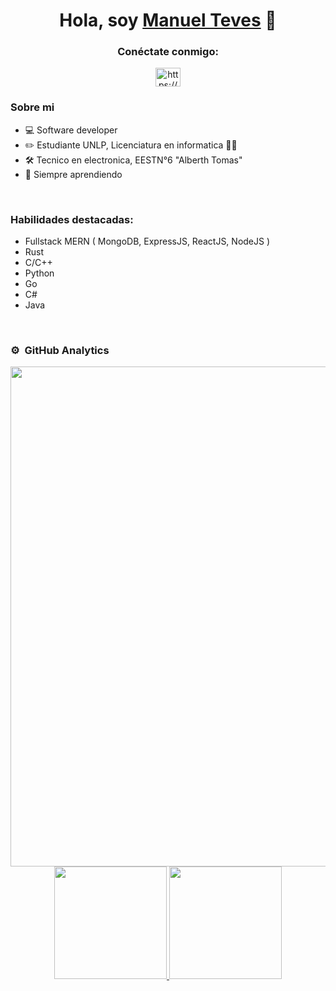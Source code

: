 <div align="center">
<h1 align="center">Hola, soy <a href="">Manuel Teves</a> 👋</h1>
</div>
<h3 align="center">Conéctate conmigo:</h3>


<p align="center">
  <a href="https://www.linkedin.com/in/manuel-teves" target="blank"><img align="center" src="https://raw.githubusercontent.com/rahuldkjain/github-profile-readme-generator/master/src/images/icons/Social/linked-in-alt.svg" alt="https://www.linkedin.com/in/manuel-teves/" height="30" width="40" /></a>
</p>
<h3>Sobre mi</h3>

- 💻 Software developer
- ✏️ Estudiante UNLP, Licenciatura en informatica 👨‍💻
- 🛠️ Tecnico en electronica, EESTN°6 "Alberth Tomas"
- 📗  Siempre aprendiendo
</br>

<h3>Habilidades destacadas:</h3>

- Fullstack MERN ( MongoDB, ExpressJS, ReactJS, NodeJS )
- Rust
- C/C++
- Python
- Go
- C#
- Java
</br>

### ⚙️ &nbsp;GitHub Analytics

<p align="center">
  <a href="https://github.com/TevesManuel">
    <img width=800 src="https://github-profile-trophy.vercel.app/?username=TevesManuel&column=8&theme=algolia&no-frame=true&row=1"/>
    <img height="180em" src="https://github-readme-stats-eight-theta.vercel.app/api?username=TevesManuel&show_icons=true&theme=algolia&include_all_commits=true&count_private=true"/>
    <img height="180em" src="https://github-readme-stats-eight-theta.vercel.app/api/top-langs/?username=TevesManuel&layout=compact&langs_count=10&theme=algolia&hide=css,html"/>
  </a>
</p>
